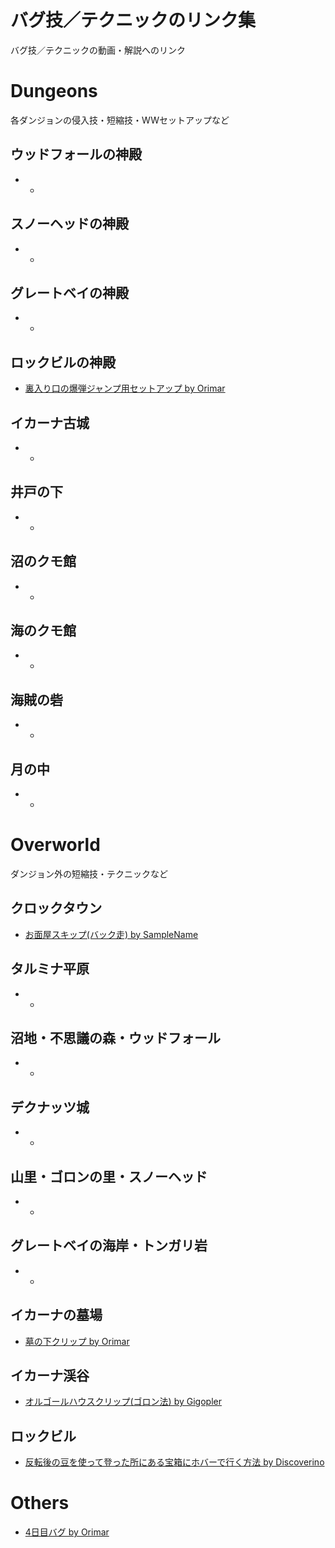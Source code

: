 # バグ技／テクニックのリンク集
バグ技／テクニックの動画・解説へのリンク

# Dungeons
各ダンジョンの侵入技・短縮技・WWセットアップなど

## ウッドフォールの神殿
-
  -

## スノーヘッドの神殿
-
  -

## グレートベイの神殿
-
  -
  
## ロックビルの神殿
- [裏入り口の爆弾ジャンプ用セットアップ by Orimar](https://www.youtube.com/watch?v=bNyqq826dWw)

## イカーナ古城
-
  -

## 井戸の下
-
  -

## 沼のクモ館
-
  -

## 海のクモ館
-
  -

## 海賊の砦
-
  -

## 月の中
-
  -


# Overworld
ダンジョン外の短縮技・テクニックなど

## クロックタウン
- [お面屋スキップ(バック走) by SampleName](https://www.youtube.com/watch?v=rzIWNjh5F7c&feature=youtu.be)

## タルミナ平原
-
  -

## 沼地・不思議の森・ウッドフォール
-
  -

## デクナッツ城
-
  -

## 山里・ゴロンの里・スノーヘッド
-
  -

## グレートベイの海岸・トンガリ岩
-
  -

## イカーナの墓場
- [墓の下クリップ by Orimar](https://www.youtube.com/watch?v=-UOWN9kk7Ws)

## イカーナ渓谷
- [オルゴールハウスクリップ(ゴロン法) by Gigopler](https://www.youtube.com/watch?v=v4jHr8GgJt0)

## ロックビル
- [反転後の豆を使って登った所にある宝箱にホバーで行く方法 by Discoverino](https://www.youtube.com/watch?v=TSOlCW5d5OI)
  
# Others
- [4日目バグ by Orimar](https://www.youtube.com/watch?v=5SKott0Kzoc)

